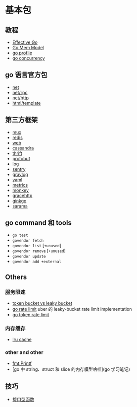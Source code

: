 # 基本包

## 教程

+ [Effective Go](https://golang.org/doc/effective_go.html)
+ [Go Mem Model](https://golang.org/ref/mem)
+ [go profile](https://blog.golang.org/profiling-go-programs)
+ [go concurrency](https://blog.golang.org/pipelines)

## go 语言官方包

+ [net]()
+ [net/rpc]()
+ [net/http]()
+ [html/template]()

## 第三方框架

+ [mux](https://github.com/gorilla/mux)
+ [redis](https://github.com/go-redis/redis)
+ [web](https://github.com/gin-gonic/gin)
+ [cassandra](https://github.com/gocql/gocql)
+ [thrift](https://github.com/samuel/go-thrift)
+ [protobuf](github.com/golang/protobuf/proto)
+ [log](https://github.com/sirupsen/logrus)
+ [sentry](github.com/evalphobia/logrus_sentry)
+ [graylog](gopkg.in/gemnasium/logrus-graylog-hook.v2)
+ [yaml](gopkg.in/yaml.v2)
+ [metrics](code.byted.org/gopkg/metrics)
+ [monkey](https://github.com/bouk/monkey)
+ [gracehttp](https://github.com/facebookgo/grace/gracehttp)
+ [ginkgo](https://github.com/onsi/ginkgo)
+ [sarama](https://github.com/Shopify/sarama)

## go command 和 tools

+ `go test`
+ `govendor fetch`
+ `govendor list` [`+unused`]
+ `govendor remove` [`+unused`]
+ `govendor update`
+ `govendor add +external`

## Others

### 服务限速

+ [token bucket vs leaky bucket](http://blog.gssxgss.me/not-a-simple-problem-rate-limiting/)
+ [go rate limit](https://github.com/uber-go/ratelimit) uber 的 leaky-bucket rate limit implementation
+ [go token rate limit](https://github.com/juju/ratelimit)

### 内存缓存

+ [lru cache](https://github.com/hashicorp/golang-lru)

### other and other

+ [fmt.Printf](https://gobyexample.com/string-formatting)
+ [go 中 string、struct 和 slice 的内存模型啥样](go 学习笔记)

## 技巧

+ [接口型函数](http://www.flysnow.org/2016/12/30/golang-function-interface.html)


